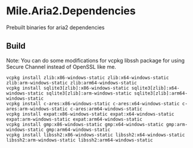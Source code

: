 ﻿# Mile.Aria2.Dependencies

Prebuilt binaries for aria2 dependencies

## Build

Note: You can do some modifications for vcpkg libssh package for using Secure
Channel instead of OpenSSL like me.

```
vcpkg install zlib:x86-windows-static zlib:x64-windows-static zlib:arm-windows-static zlib:arm64-windows-static
vcpkg install sqlite3[zlib]:x86-windows-static sqlite3[zlib]:x64-windows-static sqlite3[zlib]:arm-windows-static sqlite3[zlib]:arm64-windows-static
vcpkg install c-ares:x86-windows-static c-ares:x64-windows-static c-ares:arm-windows-static c-ares:arm64-windows-static
vcpkg install expat:x86-windows-static expat:x64-windows-static expat:arm-windows-static expat:arm64-windows-static
vcpkg install gmp:x86-windows-static gmp:x64-windows-static gmp:arm-windows-static gmp:arm64-windows-static
vcpkg install libssh2:x86-windows-static libssh2:x64-windows-static libssh2:arm-windows-static libssh2:arm64-windows-static
```
